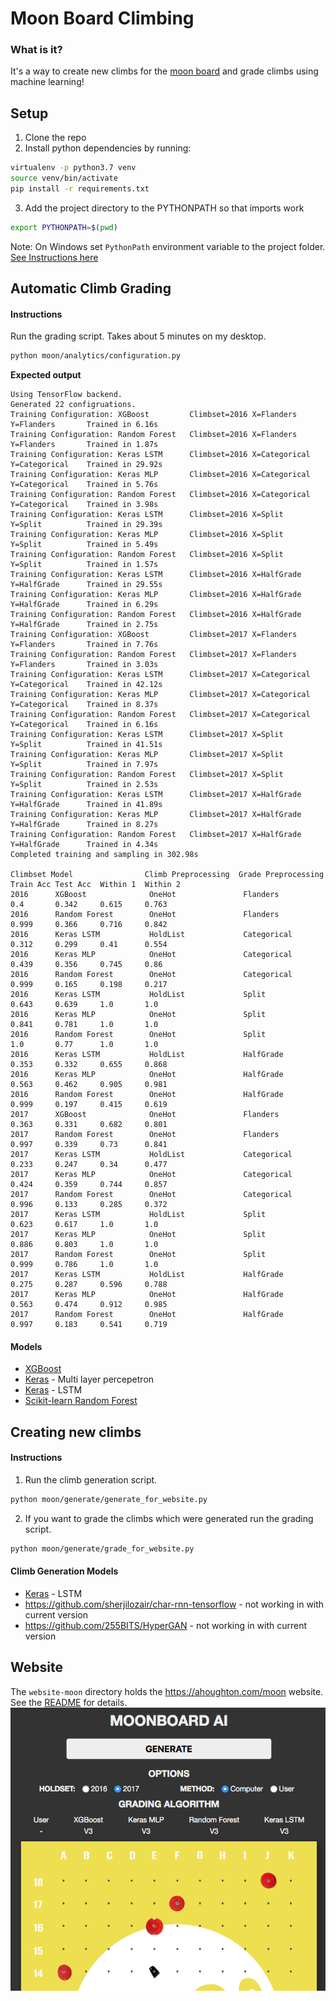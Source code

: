 # Moon Board Climbing

### What is it?

It's a way to create new climbs for the [moon board](https://www.moonboard.com/) and grade climbs using machine learning!

## Setup

1. Clone the repo
2. Install python dependencies by running:
```sh
virtualenv -p python3.7 venv
source venv/bin/activate
pip install -r requirements.txt
```
3. Add the project directory to the PYTHONPATH so that imports work
```sh
export PYTHONPATH=$(pwd)
```
Note: On Windows set `PythonPath` environment variable to the project folder. [See Instructions here](https://www.codingdefined.com/2015/09/how-to-set-up-pythonpath-in-windows-10.html)


## Automatic Climb Grading
#### Instructions
Run the grading script. Takes about 5 minutes on my desktop.
```sh
python moon/analytics/configuration.py
```
**Expected output**
```
Using TensorFlow backend.
Generated 22 configruations.
Training Configuration: XGBoost         Climbset=2016 X=Flanders      Y=Flanders       Trained in 6.16s
Training Configuration: Random Forest   Climbset=2016 X=Flanders      Y=Flanders       Trained in 1.87s
Training Configuration: Keras LSTM      Climbset=2016 X=Categorical   Y=Categorical    Trained in 29.92s
Training Configuration: Keras MLP       Climbset=2016 X=Categorical   Y=Categorical    Trained in 5.76s
Training Configuration: Random Forest   Climbset=2016 X=Categorical   Y=Categorical    Trained in 3.98s
Training Configuration: Keras LSTM      Climbset=2016 X=Split         Y=Split          Trained in 29.39s
Training Configuration: Keras MLP       Climbset=2016 X=Split         Y=Split          Trained in 5.49s
Training Configuration: Random Forest   Climbset=2016 X=Split         Y=Split          Trained in 1.57s
Training Configuration: Keras LSTM      Climbset=2016 X=HalfGrade     Y=HalfGrade      Trained in 29.55s
Training Configuration: Keras MLP       Climbset=2016 X=HalfGrade     Y=HalfGrade      Trained in 6.29s
Training Configuration: Random Forest   Climbset=2016 X=HalfGrade     Y=HalfGrade      Trained in 2.75s
Training Configuration: XGBoost         Climbset=2017 X=Flanders      Y=Flanders       Trained in 7.76s
Training Configuration: Random Forest   Climbset=2017 X=Flanders      Y=Flanders       Trained in 3.03s
Training Configuration: Keras LSTM      Climbset=2017 X=Categorical   Y=Categorical    Trained in 42.12s
Training Configuration: Keras MLP       Climbset=2017 X=Categorical   Y=Categorical    Trained in 8.37s
Training Configuration: Random Forest   Climbset=2017 X=Categorical   Y=Categorical    Trained in 6.16s
Training Configuration: Keras LSTM      Climbset=2017 X=Split         Y=Split          Trained in 41.51s
Training Configuration: Keras MLP       Climbset=2017 X=Split         Y=Split          Trained in 7.97s
Training Configuration: Random Forest   Climbset=2017 X=Split         Y=Split          Trained in 2.53s
Training Configuration: Keras LSTM      Climbset=2017 X=HalfGrade     Y=HalfGrade      Trained in 41.89s
Training Configuration: Keras MLP       Climbset=2017 X=HalfGrade     Y=HalfGrade      Trained in 8.27s
Training Configuration: Random Forest   Climbset=2017 X=HalfGrade     Y=HalfGrade      Trained in 4.34s
Completed training and sampling in 302.98s

Climbset Model                Climb Preprocessing  Grade Preprocessing  Train Acc Test Acc  Within 1  Within 2
2016      XGBoost              OneHot               Flanders             0.4       0.342     0.615     0.763
2016      Random Forest        OneHot               Flanders             0.999     0.366     0.716     0.842
2016      Keras LSTM           HoldList             Categorical          0.312     0.299     0.41      0.554
2016      Keras MLP            OneHot               Categorical          0.439     0.356     0.745     0.86
2016      Random Forest        OneHot               Categorical          0.999     0.165     0.198     0.217
2016      Keras LSTM           HoldList             Split                0.643     0.639     1.0       1.0
2016      Keras MLP            OneHot               Split                0.841     0.781     1.0       1.0
2016      Random Forest        OneHot               Split                1.0       0.77      1.0       1.0
2016      Keras LSTM           HoldList             HalfGrade            0.353     0.332     0.655     0.868
2016      Keras MLP            OneHot               HalfGrade            0.563     0.462     0.905     0.981
2016      Random Forest        OneHot               HalfGrade            0.999     0.197     0.415     0.619
2017      XGBoost              OneHot               Flanders             0.363     0.331     0.682     0.801
2017      Random Forest        OneHot               Flanders             0.997     0.339     0.73      0.841
2017      Keras LSTM           HoldList             Categorical          0.233     0.247     0.34      0.477
2017      Keras MLP            OneHot               Categorical          0.424     0.359     0.744     0.857
2017      Random Forest        OneHot               Categorical          0.996     0.133     0.285     0.372
2017      Keras LSTM           HoldList             Split                0.623     0.617     1.0       1.0
2017      Keras MLP            OneHot               Split                0.886     0.803     1.0       1.0
2017      Random Forest        OneHot               Split                0.999     0.786     1.0       1.0
2017      Keras LSTM           HoldList             HalfGrade            0.275     0.287     0.596     0.788
2017      Keras MLP            OneHot               HalfGrade            0.563     0.474     0.912     0.985
2017      Random Forest        OneHot               HalfGrade            0.997     0.183     0.541     0.719
```

#### Models

* [XGBoost](https://xgboost.readthedocs.io/en/latest)
* [Keras](https://keras.io/) - Multi layer percepetron
* [Keras](https://keras.io/) - LSTM
* [Scikit-learn Random Forest](https://scikit-learn.org/stable/modules/generated/sklearn.ensemble.RandomForestClassifier.html)

## Creating new climbs
#### Instructions
1. Run the climb generation script.
```sh
python moon/generate/generate_for_website.py
```
2. If you want to grade the climbs which were generated run the grading script.
```sh
python moon/generate/grade_for_website.py
```

#### Climb Generation Models

* [Keras](https://keras.io/) - LSTM
* https://github.com/sherjilozair/char-rnn-tensorflow - not working in with current version
* https://github.com/255BITS/HyperGAN - not working in with current version

## Website

The `website-moon` directory holds the https://ahoughton.com/moon website. See the [README](website-moon/README.md) for details.
<a href="https://ahoughton.com/moon">
    ![Website](docs/website.png) 
</a>
